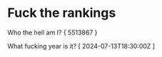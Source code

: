 # Fuck the rankings

Who the hell am I?
{ 5513867 }

What fucking year is it?
[ 2024-07-13T18:30:00Z ]
